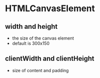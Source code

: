 # HTMLCanvasElement

## width and height

- the size of the canvas element
- default is 300x150

## clientWidth and clientHeight

- size of content and padding
